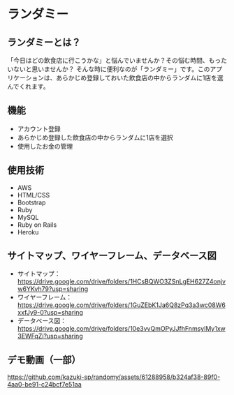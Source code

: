 # ランダミー
## ランダミーとは？
「今日はどの飲食店に行こうかな」と悩んでいませんか？その悩む時間、もったいないと思いませんか？
そんな時に便利なのが「ランダミー」です。このアプリケーションは、あらかじめ登録しておいた飲食店の中からランダムに1店を選んでくれます。

## 機能
* アカウント登録
* あらかじめ登録した飲食店の中からランダムに1店を選択
* 使用したお金の管理

## 使用技術
* AWS
* HTML/CSS
* Bootstrap
* Ruby
* MySQL
* Ruby on Rails
* Heroku

## サイトマップ、ワイヤーフレーム、データベース図
* サイトマップ：https://drive.google.com/drive/folders/1HCsBQWO3ZSnLgEH627Z4onjvw6YKvh79?usp=sharing
* ワイヤーフレーム：https://drive.google.com/drive/folders/1GuZEbK1Ja6Q8zPq3a3wc08W6xxfJy9-0?usp=sharing
* データベース図：https://drive.google.com/drive/folders/10e3vvQmOPyJJfhFnmsylMy1xw3EWFqZi?usp=sharing

## デモ動画（一部）
https://github.com/kazuki-sp/randomy/assets/61288958/b324af38-89f0-4aa0-be91-c24bcf7e51aa

